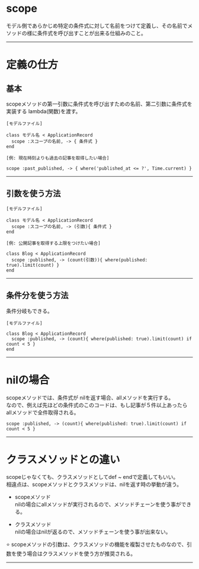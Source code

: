 # scope
モデル側であらかじめ特定の条件式に対して名前をつけて定義し、その名前でメソッドの様に条件式を呼び出すことが出来る仕組みのこと。
***

# 定義の仕方
## 基本
scopeメソッドの第一引数に条件式を呼び出すための名前、第二引数に条件式を実装する lambda(関数)を渡す。
~~~
[モデルファイル]

class モデル名 < ApplicationRecord
  scope :スコープの名前, -> { 条件式 }
end
~~~
~~~
[例: 現在時刻よりも過去の記事を取得したい場合]

scope :past_published, -> { where('published_at <= ?', Time.current) }
~~~
***

## 引数を使う方法
~~~
[モデルファイル]

class モデル名 < ApplicationRecord
  scope :スコープの名前, -> (引数){ 条件式 } 
end
~~~
~~~
[例: 公開記事を取得する上限をつけたい場合]

class Blog < ApplicationRecord 
  scope :published, -> (count(引数)){ where(published: true).limit(count) }
end
~~~
***

## 条件分を使う方法
条件分岐もできる。
~~~
[モデルファイル]

class Blog < ApplicationRecord
  scope :published, -> (count){ where(published: true).limit(count) if count < 5 }
end
~~~
***

# nilの場合
scopeメソッドでは、条件式が nilを返す場合、allメソッドを実行する。    
なので、例えば先ほどの条件式のこのコードは、もし記事が５件以上あったら allメソッドで全件取得される。
~~~
scope :published, -> (count){ where(published: true).limit(count) if count < 5 }
~~~
***

# クラスメソッドとの違い
scopeじゃなくても、クラスメソッドとしてdef ~ endで定義してもいい。  
相違点は、scopeメソッドとクラスメソッドは、nilを返す時の挙動が違う。  
  
- scopeメソッド  
nilの場合にallメソッドが実行されるので、メソッドチェーンを使う事ができる。  
    
- クラスメソッド  
nilの場合はnilが返るので、メソッドチェーンを使う事が出来ない。  
  
⭐️ scopeメソッドの引数は、クラスメソッドの機能を複製させたものなので、引数を使う場合はクラスメソッドを使う方が推奨される。
***
